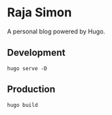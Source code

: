 # Raja Simon

A personal blog powered by Hugo.

## Development

    hugo serve -D

## Production

    hugo build